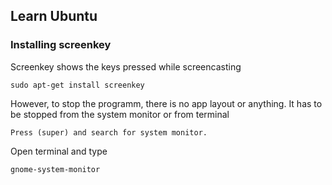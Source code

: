 ## Learn Ubuntu


### Installing screenkey
Screenkey shows the keys pressed while screencasting

    sudo apt-get install screenkey

However, to stop the programm, there is no app layout or anything. It has to be stopped from the system monitor or from terminal

    Press (super) and search for system monitor.

Open terminal and type 

    gnome-system-monitor
